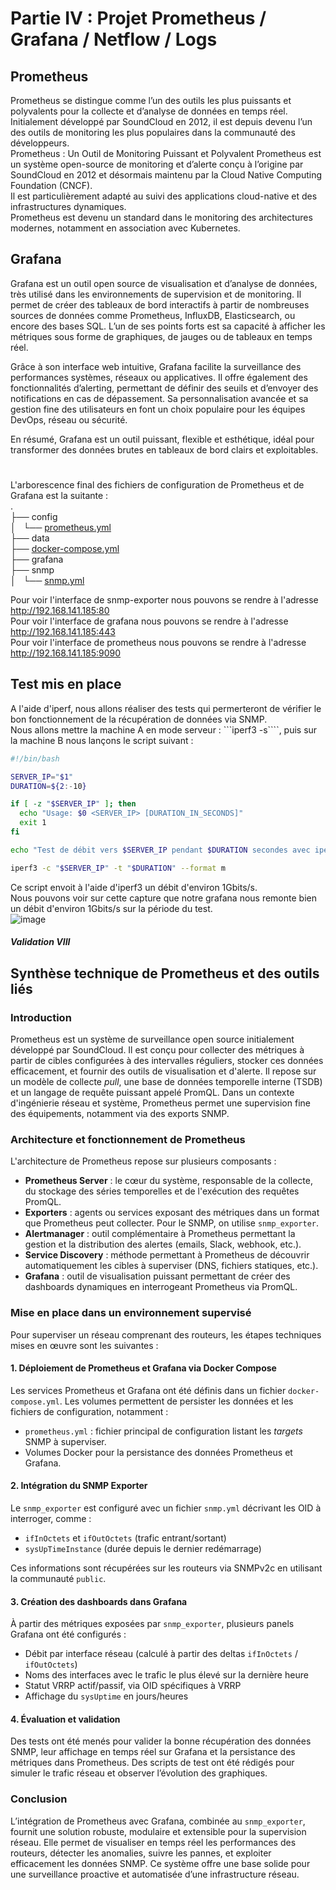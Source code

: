 # Partie IV : Projet Prometheus / Grafana / Netflow / Logs   
  
## Prometheus  
Prometheus se distingue comme l’un des outils les plus puissants et polyvalents pour la collecte et d’analyse de données en temps réel. Initialement développé par SoundCloud en 2012, il est depuis devenu l’un des outils de monitoring les plus populaires dans la communauté des développeurs.  
Prometheus : Un Outil de Monitoring Puissant et Polyvalent
Prometheus est un système open-source de monitoring et d’alerte conçu à l’origine par SoundCloud en 2012 et désormais maintenu par la Cloud Native Computing Foundation (CNCF).   
Il est particulièrement adapté au suivi des applications cloud-native et des infrastructures dynamiques.   
Prometheus est devenu un standard dans le monitoring des architectures modernes, notamment en association avec Kubernetes.

## Grafana 
Grafana est un outil open source de visualisation et d’analyse de données, très utilisé dans les environnements de supervision et de monitoring. Il permet de créer des tableaux de bord interactifs à partir de nombreuses sources de données comme Prometheus, InfluxDB, Elasticsearch, ou encore des bases SQL. L’un de ses points forts est sa capacité à afficher les métriques sous forme de graphiques, de jauges ou de tableaux en temps réel.  

Grâce à son interface web intuitive, Grafana facilite la surveillance des performances systèmes, réseaux ou applicatives. Il offre également des fonctionnalités d’alerting, permettant de définir des seuils et d’envoyer des notifications en cas de dépassement. Sa personnalisation avancée et sa gestion fine des utilisateurs en font un choix populaire pour les équipes DevOps, réseau ou sécurité.  

En résumé, Grafana est un outil puissant, flexible et esthétique, idéal pour transformer des données brutes en tableaux de bord clairs et exploitables.  

#  
L'arborescence final des fichiers de configuration de Prometheus et de Grafana est la suitante :    
.  
├── config  
│   └── [prometheus.yml](https://github.com/cyrillignac/25-813-chollet-hachemi/blob/main/prometheus.yml)    
├── data  
├── [docker-compose.yml](https://github.com/cyrillignac/25-813-chollet-hachemi/blob/main/docker-compose.yml)       
├── grafana  
├── snmp  
│   └── [snmp.yml](https://github.com/cyrillignac/25-813-chollet-hachemi/blob/main/snmp.yml)  


Pour voir l'interface de snmp-exporter nous pouvons se rendre à l'adresse http://192.168.141.185:80  
Pour voir l'interface de grafana nous pouvons se rendre à l'adresse http://192.168.141.185:443  
Pour voir l'interface de prometheus nous pouvons se rendre à l'adresse http://192.168.141.185:9090  


## Test mis en place 
A l'aide d'iperf, nous allons réaliser des tests qui permerteront de vérifier le bon fonctionnement de la récupération de données via SNMP.  
Nous allons mettre la machine A en mode serveur : ```iperf3 -s````, puis sur la machine B nous lançons le script suivant :   
```bash 
#!/bin/bash

SERVER_IP="$1"
DURATION=${2:-10}

if [ -z "$SERVER_IP" ]; then
  echo "Usage: $0 <SERVER_IP> [DURATION_IN_SECONDS]"
  exit 1
fi

echo "Test de débit vers $SERVER_IP pendant $DURATION secondes avec iperf3..."

iperf3 -c "$SERVER_IP" -t "$DURATION" --format m
```
Ce script envoit à l'aide d'iperf3 un débit d'environ 1Gbits/s.  
Nous pouvons voir sur cette capture que notre grafana nous remonte bien un débit d'environ 1Gbits/s sur la période du test.  
![image](https://github.com/user-attachments/assets/5fcadb13-12cc-41c7-b7b8-b8738b0e25b9)

#### _Validation VIII_

## Synthèse technique de Prometheus et des outils liés

### Introduction
Prometheus est un système de surveillance open source initialement développé par SoundCloud. Il est conçu pour collecter des métriques à partir de cibles configurées à des intervalles réguliers, stocker ces données efficacement, et fournir des outils de visualisation et d'alerte. Il repose sur un modèle de collecte *pull*, une base de données temporelle interne (TSDB) et un langage de requête puissant appelé PromQL. Dans un contexte d'ingénierie réseau et système, Prometheus permet une supervision fine des équipements, notamment via des exports SNMP.

### Architecture et fonctionnement de Prometheus
L'architecture de Prometheus repose sur plusieurs composants :
- **Prometheus Server** : le cœur du système, responsable de la collecte, du stockage des séries temporelles et de l'exécution des requêtes PromQL.
- **Exporters** : agents ou services exposant des métriques dans un format que Prometheus peut collecter. Pour le SNMP, on utilise `snmp_exporter`.
- **Alertmanager** : outil complémentaire à Prometheus permettant la gestion et la distribution des alertes (emails, Slack, webhook, etc.).
- **Service Discovery** : méthode permettant à Prometheus de découvrir automatiquement les cibles à superviser (DNS, fichiers statiques, etc.).
- **Grafana** : outil de visualisation puissant permettant de créer des dashboards dynamiques en interrogeant Prometheus via PromQL.

### Mise en place dans un environnement supervisé
Pour superviser un réseau comprenant des routeurs, les étapes techniques mises en œuvre sont les suivantes :

#### 1. Déploiement de Prometheus et Grafana via Docker Compose
Les services Prometheus et Grafana ont été définis dans un fichier `docker-compose.yml`. Les volumes permettent de persister les données et les fichiers de configuration, notamment :
- `prometheus.yml` : fichier principal de configuration listant les *targets* SNMP à superviser.
- Volumes Docker pour la persistance des données Prometheus et Grafana.

#### 2. Intégration du SNMP Exporter
Le `snmp_exporter` est configuré avec un fichier `snmp.yml` décrivant les OID à interroger, comme :
- `ifInOctets` et `ifOutOctets` (trafic entrant/sortant)
- `sysUpTimeInstance` (durée depuis le dernier redémarrage)

Ces informations sont récupérées sur les routeurs via SNMPv2c en utilisant la communauté `public`. 

#### 3. Création des dashboards dans Grafana
À partir des métriques exposées par `snmp_exporter`, plusieurs panels Grafana ont été configurés :
- Débit par interface réseau (calculé à partir des deltas `ifInOctets` / `ifOutOctets`)
- Noms des interfaces avec le trafic le plus élevé sur la dernière heure
- Statut VRRP actif/passif, via OID spécifiques à VRRP
- Affichage du `sysUptime` en jours/heures

#### 4. Évaluation et validation
Des tests ont été menés pour valider la bonne récupération des données SNMP, leur affichage en temps réel sur Grafana et la persistance des métriques dans Prometheus. Des scripts de test ont été rédigés pour simuler le trafic réseau et observer l’évolution des graphiques.

### Conclusion
L’intégration de Prometheus avec Grafana, combinée au `snmp_exporter`, fournit une solution robuste, modulaire et extensible pour la supervision réseau. Elle permet de visualiser en temps réel les performances des routeurs, détecter les anomalies, suivre les pannes, et exploiter efficacement les données SNMP. Ce système offre une base solide pour une surveillance proactive et automatisée d’une infrastructure réseau.



